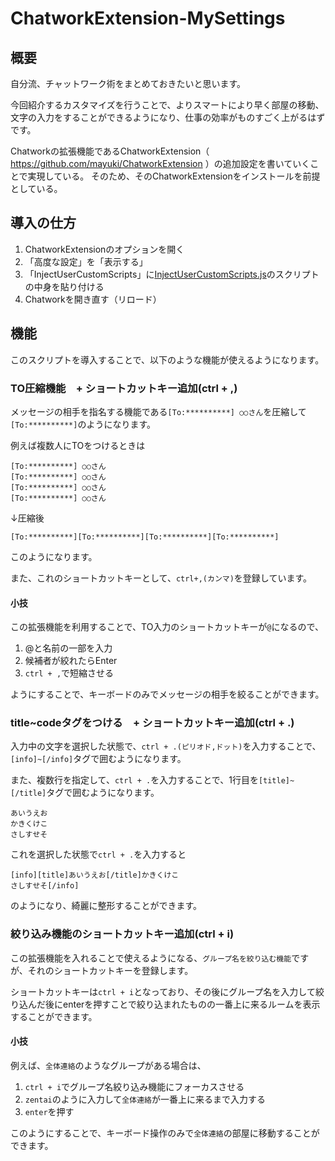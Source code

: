 # ChatworkExtension-MySettings

## 概要

自分流、チャットワーク術をまとめておきたいと思います。

今回紹介するカスタマイズを行うことで、よりスマートにより早く部屋の移動、文字の入力をすることができるようになり、仕事の効率がものすごく上がるはずです。

Chatworkの拡張機能であるChatworkExtension（ https://github.com/mayuki/ChatworkExtension ）の追加設定を書いていくことで実現している。
そのため、そのChatworkExtensionをインストールを前提としている。


## 導入の仕方

1. ChatworkExtensionのオプションを開く
1. 「高度な設定」を「表示する」
1. 「InjectUserCustomScripts」に[InjectUserCustomScripts.js](./InjectUserCustomScripts.js)のスクリプトの中身を貼り付ける
1. Chatworkを開き直す（リロード）

## 機能

このスクリプトを導入することで、以下のような機能が使えるようになります。

### TO圧縮機能　+ ショートカットキー追加(ctrl + ,)

メッセージの相手を指名する機能である`[To:**********] ○○さん`を圧縮して`[To:**********]`のようになります。

例えば複数人にTOをつけるときは

```
[To:**********] ○○さん
[To:**********] ○○さん
[To:**********] ○○さん
[To:**********] ○○さん
```

↓圧縮後

```
[To:**********][To:**********][To:**********][To:**********]
```

このようになります。

また、これのショートカットキーとして、`ctrl+,(カンマ)`を登録しています。

#### 小技

この拡張機能を利用することで、TO入力のショートカットキーが`@`になるので、

1. @と名前の一部を入力
1. 候補者が絞れたらEnter
1. `ctrl + ,`で短縮させる

ようにすることで、キーボードのみでメッセージの相手を絞ることができます。


### title~codeタグをつける　+ ショートカットキー追加(ctrl + .)

入力中の文字を選択した状態で、`ctrl + .(ピリオド,ドット)`を入力することで、`[info]~[/info]`タグで囲むようになります。

また、複数行を指定して、`ctrl + .`を入力することで、1行目を`[title]~[/title]`タグで囲むようになります。

```
あいうえお
かきくけこ
さしすせそ
```

これを選択した状態で`ctrl + .`を入力すると

```
[info][title]あいうえお[/title]かきくけこ
さしすせそ[/info]
```

のようになり、綺麗に整形することができます。



### 絞り込み機能のショートカットキー追加(ctrl + i)

この拡張機能を入れることで使えるようになる、`グループ名を絞り込む機能`ですが、それのショートカットキーを登録します。

ショートカットキーは`ctrl + i`となっており、その後にグループ名を入力して絞り込んだ後にenterを押すことで絞り込まれたものの一番上に来るルームを表示することができます。

#### 小技

例えば、`全体連絡`のようなグループがある場合は、

1. `ctrl + i`でグループ名絞り込み機能にフォーカスさせる
1. `zentai`のように入力して`全体連絡`が一番上に来るまで入力する
1. `enter`を押す

このようにすることで、キーボード操作のみで`全体連絡`の部屋に移動することができます。


